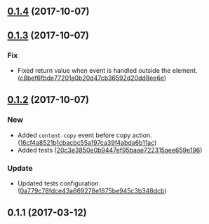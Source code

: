 <a name="0.1.4"></a>
## [0.1.4](https://github.com/advanced-rest-client/clipboard-copy/compare/0.1.3...0.1.4) (2017-10-07)




<a name="0.1.3"></a>
## [0.1.3](https://github.com/advanced-rest-client/clipboard-copy/compare/0.1.2...0.1.3) (2017-10-07)


### Fix

* Fixed return value when event is handled outside the element. ([c8bef6fbde77201a0b20d47cb36592d20dd8ee6e](https://github.com/advanced-rest-client/clipboard-copy/commit/c8bef6fbde77201a0b20d47cb36592d20dd8ee6e))



<a name="0.1.2"></a>
## [0.1.2](https://github.com/advanced-rest-client/clipboard-copy/compare/0.1.1...0.1.2) (2017-10-07)


### New

* Added `content-copy` event before copy action. ([16cf4a8521b1cbacbc55a197ca39f4abda6b11ac](https://github.com/advanced-rest-client/clipboard-copy/commit/16cf4a8521b1cbacbc55a197ca39f4abda6b11ac))
* Added tests ([20c3e3850e0b9447ef95baae722315aee659e196](https://github.com/advanced-rest-client/clipboard-copy/commit/20c3e3850e0b9447ef95baae722315aee659e196))

### Update

* Updated tests configuration. ([0a779c78fdce43a669278e1875be945c3b348dcb](https://github.com/advanced-rest-client/clipboard-copy/commit/0a779c78fdce43a669278e1875be945c3b348dcb))



<a name="0.1.1"></a>
## 0.1.1 (2017-03-12)





